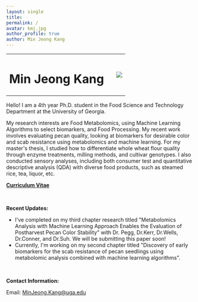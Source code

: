 ```yaml
---
layout: single
title:
permalink: /
avatar: kmj.jpg
author_profile: true
author: Min Jeong Kang
---
```


<table style="width: 100%;">
  <tr>
	<td style="width: 90%; border-bottom:0px;"><h1>Min Jeong Kang</h1></td>
	<td style="width: 10%; border-bottom:0px;"><img src="assets/images/uga-logo.png"/></td>
  </tr>
</table>

Hello! I am a 4th year Ph.D. student in the Food Science and Technology Department at the University of Georgia.

My research interests are Food Metabolomics, using Machine Learning Algorithms to select biomarkers, and Food Processing. My recent work involves evaluating pecan quality, looking at biomarkers for desirable color and scab resistance using metabolomics and machine learning. For my master's thesis, I studied how to differentiate whole wheat flour quality through enzyme treatments, milling methods, and cultivar genotypes. I also conducted sensory analyses, including both consumer test and quantitative descriptive analysis (QDA) with diverse food products, such as steamed rice, tea, liquor, etc.

**<a href="files/CV_minjeong_kang.pdf">Curriculum Vitae</a>**

<br>

**Recent Updates:**

* I've completed on my third chapter research titled "Metabolomics Analysis with Machine Learning Approach Enables the Evaluation of Postharvest Pecan Color Stability" with Dr. Pegg, Dr.Kerr, Dr.Wells, Dr.Conner, and Dr.Suh. We will be submitting this paper soon!
* Currently, I'm working on my second chapter titled "Discovery of early biomarkers for the scab resistance of pecan seedlings using metabolomic analysis combined with machine learning algorithms".

<br>

**Contact Information:**

Email: MinJeong.Kang@uga.edu
